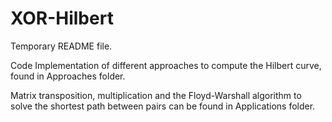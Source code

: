 # XOR-Hilbert
Temporary README file.

Code Implementation of different approaches to compute the Hilbert curve, found in Approaches folder.

Matrix transposition, multiplication and the Floyd-Warshall algorithm to solve the shortest path between pairs can be found in Applications folder.


